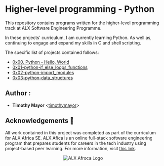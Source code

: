 # Higher-level programming - Python

This repository contains programs written for the higher-level programming
track at ALX Software Engineering Programme. 

In these projects' curriculum, I am currently learning Python. As well as, continuing to engage and expand my skills in C and shell scripting. 

The specific list of projects contained follows:

* [0x00. Python - Hello, World](./0x00-python-hello_world) 
* [0x01-python-if_else_loops_functions](./0x01-python-if_else_loops_functions)
* [0x02-python-import_modules](./0x02-python-import_modules)
* [0x03-python-data_structures](./0x03-python-data_structures)


## Author :

* **Timothy Mayor** <[timothymayor](https://github.com/timothymayor)>

## Acknowledgements :pray:

All work contained in this project was completed as part of the curriculum for
ALX Africa SE. ALX Afica is an online full-stack software
engineering program that prepares students for careers in the tech industry
using project-based peer learning. For more information, visit
[this link](https://www.alxafrica.com//).

<p align="center">
  <img src="http://www.alxafrica.com/wp-content/uploads/2022/01/header-logo.png"
       alt="ALX Afroca Logo"
  >
</p>
